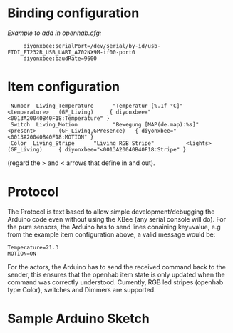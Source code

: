 # Binding configuration
_Example to add in openhab.cfg:_

         diyonxbee:serialPort=/dev/serial/by-id/usb-FTDI_FT232R_USB_UART_A702NX9M-if00-port0                                                                                
         diyonxbee:baudRate=9600                                                                                                                                            
 
# Item configuration

     Number  Living_Temperature      "Temperatur [%.1f °C]"          <temperature>   (GF_Living)     { diyonxbee="<0013A20040B40F18:Temperature" }
     Switch  Living_Motion           "Bewegung [MAP(de.map):%s]"     <present>       (GF_Living,GPresence)   { diyonxbee="<0013A20040B40F18:MOTION" }
     Color  Living_Stripe      "Living RGB Stripe"          <lights>   (GF_Living)     { diyonxbee="<0013A20040B40F18:Stripe" }

(regard the > and < arrows that define in and out).


# Protocol
The Protocol is text based to allow simple development/debugging the Arduino code even without using the XBee (any serial console will do).
For the pure sensors, the Arduino has to send lines conaining key=value, e.g from the example item configuration above, a valid message would be:

    Temperature=21.3
    MOTION=ON

For the actors, the Arduino has to send the received command back to the sender, this ensures that the openhab item state is only updated when the command was correctly understood. Currently, RGB led stripes (openhab type Color), switches and Dimmers are supported.

# Sample Arduino Sketch